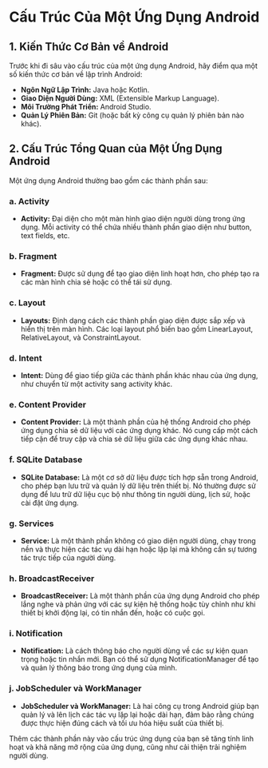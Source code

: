 # Cấu Trúc Của Một Ứng Dụng Android

## 1. Kiến Thức Cơ Bản về Android

Trước khi đi sâu vào cấu trúc của một ứng dụng Android, hãy điểm qua một số kiến thức cơ bản về lập trình Android:

- **Ngôn Ngữ Lập Trình:** Java hoặc Kotlin.
- **Giao Diện Người Dùng:** XML (Extensible Markup Language).
- **Môi Trường Phát Triển:** Android Studio.
- **Quản Lý Phiên Bản:** Git (hoặc bất kỳ công cụ quản lý phiên bản nào khác).

## 2. Cấu Trúc Tổng Quan của Một Ứng Dụng Android

Một ứng dụng Android thường bao gồm các thành phần sau:

### a. Activity

- **Activity:** Đại diện cho một màn hình giao diện người dùng trong ứng dụng. Mỗi activity có thể chứa nhiều thành phần giao diện như button, text fields, etc.

### b. Fragment

- **Fragment:** Được sử dụng để tạo giao diện linh hoạt hơn, cho phép tạo ra các màn hình chia sẻ hoặc có thể tái sử dụng.

### c. Layout

- **Layouts:** Định dạng cách các thành phần giao diện được sắp xếp và hiển thị trên màn hình. Các loại layout phổ biến bao gồm LinearLayout, RelativeLayout, và ConstraintLayout.

### d. Intent

- **Intent:** Dùng để giao tiếp giữa các thành phần khác nhau của ứng dụng, như chuyển từ một activity sang activity khác.


### e. Content Provider

- **Content Provider:** Là một thành phần của hệ thống Android cho phép ứng dụng chia sẻ dữ liệu với các ứng dụng khác. Nó cung cấp một cách tiếp cận để truy cập và chia sẻ dữ liệu giữa các ứng dụng khác nhau.

### f. SQLite Database

- **SQLite Database:** Là một cơ sở dữ liệu được tích hợp sẵn trong Android, cho phép bạn lưu trữ và quản lý dữ liệu trên thiết bị. Nó thường được sử dụng để lưu trữ dữ liệu cục bộ như thông tin người dùng, lịch sử, hoặc cài đặt ứng dụng.

### g. Services

- **Service:** Là một thành phần không có giao diện người dùng, chạy trong nền và thực hiện các tác vụ dài hạn hoặc lặp lại mà không cần sự tương tác trực tiếp của người dùng.

### h. BroadcastReceiver

- **BroadcastReceiver:** Là một thành phần của ứng dụng Android cho phép lắng nghe và phản ứng với các sự kiện hệ thống hoặc tùy chỉnh như khi thiết bị khởi động lại, có tin nhắn đến, hoặc có cuộc gọi.

### i. Notification

- **Notification:** Là cách thông báo cho người dùng về các sự kiện quan trọng hoặc tin nhắn mới. Bạn có thể sử dụng NotificationManager để tạo và quản lý thông báo trong ứng dụng của mình.

### j. JobScheduler và WorkManager

- **JobScheduler và WorkManager:** Là hai công cụ trong Android giúp bạn quản lý và lên lịch các tác vụ lặp lại hoặc dài hạn, đảm bảo rằng chúng được thực hiện đúng cách và tối ưu hóa hiệu suất của thiết bị.

Thêm các thành phần này vào cấu trúc ứng dụng của bạn sẽ tăng tính linh hoạt và khả năng mở rộng của ứng dụng, cũng như cải thiện trải nghiệm người dùng.
